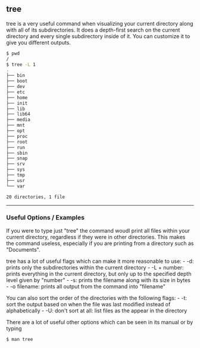 tree
-------

tree is a very useful command when visualizing your current directory along with all of its subdirectories. It does a depth-first search on the current directory and every single subdirectory inside of it. You can customize it to give you different outputs.

~~~bash
$ pwd
/
$ tree -L 1
.
├── bin
├── boot
├── dev
├── etc
├── home
├── init
├── lib
├── lib64
├── media
├── mnt
├── opt
├── proc
├── root
├── run
├── sbin
├── snap
├── srv
├── sys
├── tmp
├── usr
└── var

20 directories, 1 file
~~~

---

### Useful Options / Examples
If you were to type just "tree" the command woudl print all files within your current directory, regardless if they were in other directories. This makes the command useless, especially if you are printing from a directory such as "Documents". 

tree has a lot of useful flags which can make it more reasonable to use:
 	- -d: prints only the subdirectories within the current directory
 	- -L + number: prints everything in the current directory, but only up to the specified depth level given by "number"
 	- -s: prints the filename along with its size in bytes
 	- -o filename: prints all output from the command into "filename"

You can also sort the order of the directories with the following flags:
	- -t: sort the output based on when the file was last modified instead of alphabetically
	- -U: don't sort at all: list files as the appear in the directory

 There are a lot of useful other options which can be seen in its manual or by typing 

~~~bash
$ man tree
~~~

